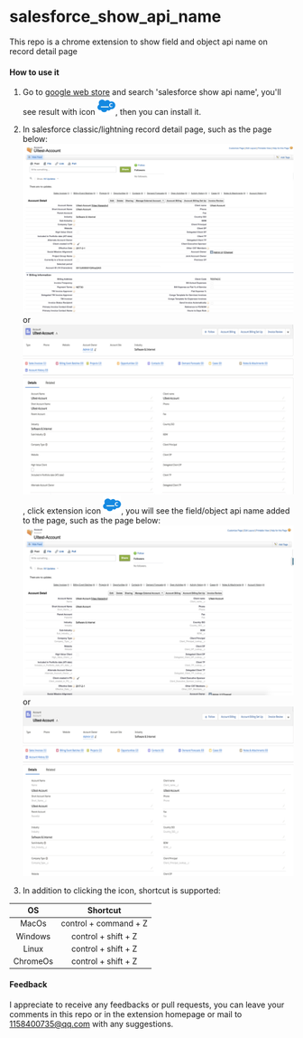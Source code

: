 # salesforce_show_api_name
This repo is a chrome extension to show field and object api name on record detail page

#### How to use it

1. Go to [google web store](https://chrome.google.com/webstore/category/extensions) and search 'salesforce show api name', you'll see result with icon ![](src/images/32.png), then you can install it.

2. In salesforce classic/lightning record detail page, such as the page below: ![](screenshots/classic_origin.jpg) or ![](screenshots/lightning_origin.jpg), 
    click extension icon ![](src/images/32.png), you will see the field/object api name added to the page, 
    such as the page below: ![](screenshots/classic_converted.jpg) or ![](screenshots/lightning_converted.jpg)

3. In addition to clicking the icon, shortcut is supported:

|  OS   | Shortcut  |
|  :----:  | :----:  |
| MacOs  | control + command + Z |
| Windows  | control + shift + Z |
| Linux  | control + shift + Z |
| ChromeOs  | control + shift + Z |

#### Feedback
I appreciate to receive any feedbacks or pull requests, you can leave your comments in this repo or in the extension homepage or mail to 1158400735@qq.com with any suggestions.

